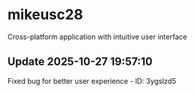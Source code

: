 # mikeusc28
Cross-platform application with intuitive user interface

## Update 2025-10-27 19:57:10
Fixed bug for better user experience - ID: 3ygslzd5

